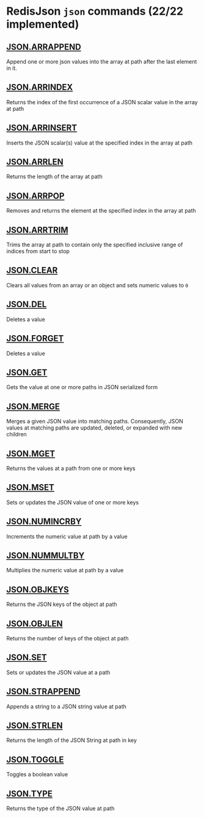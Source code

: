# RedisJson `json` commands (22/22 implemented)

## [JSON.ARRAPPEND](https://redis.io/commands/json.arrappend/)

Append one or more json values into the array at path after the last element in it.

## [JSON.ARRINDEX](https://redis.io/commands/json.arrindex/)

Returns the index of the first occurrence of a JSON scalar value in the array at path

## [JSON.ARRINSERT](https://redis.io/commands/json.arrinsert/)

Inserts the JSON scalar(s) value at the specified index in the array at path

## [JSON.ARRLEN](https://redis.io/commands/json.arrlen/)

Returns the length of the array at path

## [JSON.ARRPOP](https://redis.io/commands/json.arrpop/)

Removes and returns the element at the specified index in the array at path

## [JSON.ARRTRIM](https://redis.io/commands/json.arrtrim/)

Trims the array at path to contain only the specified inclusive range of indices from start to stop

## [JSON.CLEAR](https://redis.io/commands/json.clear/)

Clears all values from an array or an object and sets numeric values to `0`

## [JSON.DEL](https://redis.io/commands/json.del/)

Deletes a value

## [JSON.FORGET](https://redis.io/commands/json.forget/)

Deletes a value

## [JSON.GET](https://redis.io/commands/json.get/)

Gets the value at one or more paths in JSON serialized form

## [JSON.MERGE](https://redis.io/commands/json.merge/)

Merges a given JSON value into matching paths. Consequently, JSON values at matching paths are updated, deleted, or expanded with new children

## [JSON.MGET](https://redis.io/commands/json.mget/)

Returns the values at a path from one or more keys

## [JSON.MSET](https://redis.io/commands/json.mset/)

Sets or updates the JSON value of one or more keys

## [JSON.NUMINCRBY](https://redis.io/commands/json.numincrby/)

Increments the numeric value at path by a value

## [JSON.NUMMULTBY](https://redis.io/commands/json.nummultby/)

Multiplies the numeric value at path by a value

## [JSON.OBJKEYS](https://redis.io/commands/json.objkeys/)

Returns the JSON keys of the object at path

## [JSON.OBJLEN](https://redis.io/commands/json.objlen/)

Returns the number of keys of the object at path

## [JSON.SET](https://redis.io/commands/json.set/)

Sets or updates the JSON value at a path

## [JSON.STRAPPEND](https://redis.io/commands/json.strappend/)

Appends a string to a JSON string value at path

## [JSON.STRLEN](https://redis.io/commands/json.strlen/)

Returns the length of the JSON String at path in key

## [JSON.TOGGLE](https://redis.io/commands/json.toggle/)

Toggles a boolean value

## [JSON.TYPE](https://redis.io/commands/json.type/)

Returns the type of the JSON value at path



